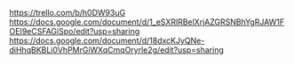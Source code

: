 https://trello.com/b/h0DW93uG
https://docs.google.com/document/d/1_eSXRlRBelXrjAZGRSNBhYgRJAW1FOEI9eCSFAGiSpo/edit?usp=sharing
https://docs.google.com/document/d/18dxcKJyQNe-diHhqBKBLi0VhPMrGiWXqCmqOryrle2g/edit?usp=sharing
